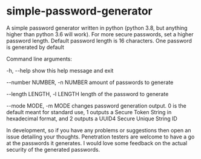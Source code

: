 
# simple-password-generator
A simple password generator written in python (python 3.8, but anything higher than python 3.6 will work). 
For more secure passwords, set a higher password length. 
Default password length is 16 characters.
One password is generated by default

Command line arguments:

  -h, --help            show this help message and exit

  --number NUMBER, -n NUMBER
                        amount of passwords to generate

  --length LENGTH, -l LENGTH
                        length of the password to generate

  --mode MODE, -m MODE  changes password generation output. 0 is the default meant for standard use,
                        1 outputs a Secure Token String in hexadecimal format, and 2 outputs a UUID4 Secure       Unique String ID
	

In development, so if you have any problems or suggestions then open an issue detailing your thoughts.
Penetration testers are welcome to have a go at the passwords it generates. I would love some feedback on the actual security of the generated passwords.
